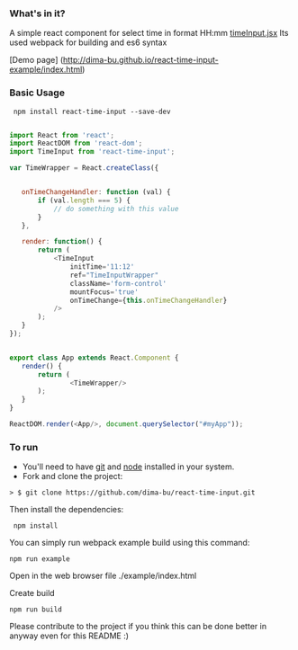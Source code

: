 ### What's in it?

A simple react component for select time in format HH:mm [timeInput.jsx](./src/timeInput.jsx) Its used webpack for building and es6 syntax

[Demo page] (http://dima-bu.github.io/react-time-input-example/index.html)

### Basic Usage

```
 npm install react-time-input --save-dev

```


 ```javascript

import React from 'react';
import ReactDOM from 'react-dom';
import TimeInput from 'react-time-input';

var TimeWrapper = React.createClass({


	onTimeChangeHandler: function (val) {
		if (val.length === 5) {
			// do something with this value
		}
	},

	render: function() {
		return (
			<TimeInput
				initTime='11:12'
				ref="TimeInputWrapper"
				className='form-control'
				mountFocus='true'
				onTimeChange={this.onTimeChangeHandler}
			/>
		);
	}
});


export class App extends React.Component {
	render() {
		return (
				<TimeWrapper/>
		);
	}
}

ReactDOM.render(<App/>, document.querySelector("#myApp"));

```


### To run

* You'll need to have [git](https://git-scm.com/) and [node](https://nodejs.org/en/) installed in your system.
* Fork and clone the project:

```
> $ git clone https://github.com/dima-bu/react-time-input.git
```

Then install the dependencies:

```
 npm install
```

You can simply run webpack example build using this command: 

```
npm run example
```
Open in the web browser file ./example/index.html



Create build
```
npm run build
```


Please contribute to the project if you think this can be done better in anyway even for this README :)